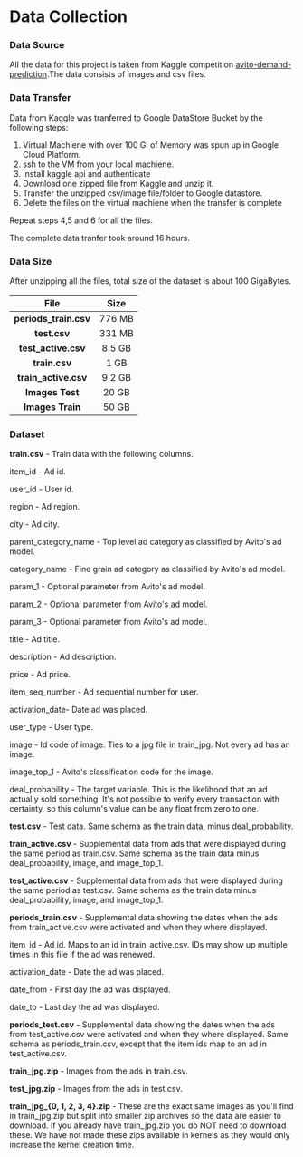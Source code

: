 # Data Collection
### Data Source 
All the data for this project is taken from Kaggle competition [avito-demand-prediction](https://www.kaggle.com/c/avito-demand-prediction/).The data consists of images and csv files.
### Data Transfer 
Data from Kaggle was tranferred to Google DataStore Bucket by the following steps: 
1) Virtual Machiene with over 100 Gi of Memory was spun up in Google Cloud Platform.
2) ssh to the VM from your local machiene.
3) Install kaggle api and authenticate
4) Download one zipped file from Kaggle and unzip it.
5) Transfer the unzipped csv/image file/folder to Google datastore.
6) Delete the files on the virtual machiene when the transfer is complete

Repeat steps 4,5 and 6 for all the files.

The complete data tranfer took around 16 hours.

### Data Size

After unzipping all the files, total size of the dataset is about 100 GigaBytes.

| File | Size  |
| :---:   | :-: |
| **periods_train.csv** | 776 MB |
| **test.csv** | 331 MB |
| **test_active.csv** | 8.5 GB |
| **train.csv** | 1 GB |
| **train_active.csv** |  9.2 GB |
| **Images Test** | 20 GB |
| **Images Train** | 50 GB |


### Dataset

**train.csv** - Train data with the following columns. 

item_id - Ad id. 

user_id - User id.

region - Ad region.

city - Ad city.

parent_category_name - Top level ad category as classified by Avito's ad model.

category_name - Fine grain ad category as classified by Avito's ad model.

param_1 - Optional parameter from Avito's ad model.

param_2 - Optional parameter from Avito's ad model.

param_3 - Optional parameter from Avito's ad model.

title - Ad title.

description - Ad description.

price - Ad price.

item_seq_number - Ad sequential number for user.

activation_date- Date ad was placed.

user_type - User type.

image - Id code of image. Ties to a jpg file in train_jpg. Not every ad has an image.

image_top_1 - Avito's classification code for the image.

deal_probability - The target variable. This is the likelihood that an ad actually sold something. It's not possible to verify every transaction with certainty, so this column's value can be any float from zero to one.

**test.csv** - Test data. Same schema as the train data, minus deal_probability.

**train_active.csv** - Supplemental data from ads that were displayed during the same period as train.csv. Same schema as the train data minus deal_probability, image, and image_top_1.

**test_active.csv** - Supplemental data from ads that were displayed during the same period as test.csv. Same schema as the train data minus deal_probability, image, and image_top_1.

**periods_train.csv** - Supplemental data showing the dates when the ads from train_active.csv were activated and when they where displayed.

item_id - Ad id. Maps to an id in train_active.csv. IDs may show up multiple times in this file if the ad was renewed.

activation_date - Date the ad was placed.

date_from - First day the ad was displayed.

date_to - Last day the ad was displayed.

**periods_test.csv** - Supplemental data showing the dates when the ads from test_active.csv were activated and when they where displayed. Same schema as periods_train.csv, except that the item ids map to an ad in test_active.csv.

**train_jpg.zip** - Images from the ads in train.csv.

**test_jpg.zip** - Images from the ads in test.csv.

**train_jpg_{0, 1, 2, 3, 4}.zip** - These are the exact same images as you'll find in train_jpg.zip but split into smaller zip archives so the data are easier to download. If you already have train_jpg.zip you do NOT need to download these. We have not made these zips available in kernels as they would only increase the kernel creation time.





